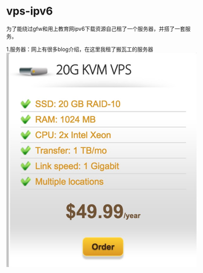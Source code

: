 # vps-ipv6
为了能绕过gfw和用上教育网ipv6下载资源自己租了一个服务器，并搭了一套服务。

1.服务器：网上有很多blog介绍，在这里我租了搬瓦工的服务器
![image](http://github.com/zacaoer/vps-ipv6/raw/master/images/bwg.jpg)
